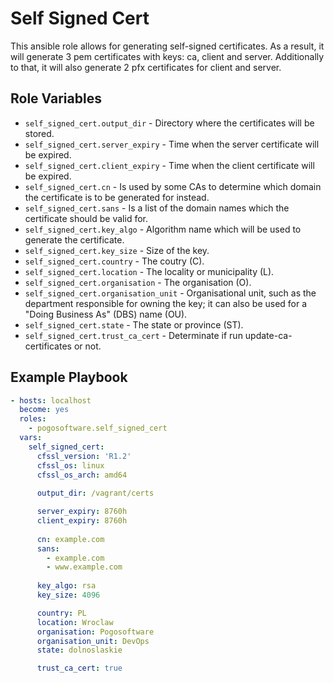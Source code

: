 Self Signed Cert
=========

This ansible role allows for generating self-signed certificates. As a result, it will generate 3 pem certificates with keys: ca, client and server. Additionally to that, it will also generate 2 pfx certificates for client and server.


Role Variables
--------------

* `self_signed_cert.output_dir` - Directory where the certificates will be stored.
* `self_signed_cert.server_expiry` - Time when the server certificate will be expired.
* `self_signed_cert.client_expiry` - Time when the client certificate will be expired.
* `self_signed_cert.cn` - Is used by some CAs to determine which domain the certificate is to be generated for instead.
* `self_signed_cert.sans` - Is a list of the domain names which the certificate should be valid for.
* `self_signed_cert.key_algo` - Algorithm name which will be used to generate the certificate.
* `self_signed_cert.key_size` - Size of the key.
* `self_signed_cert.country` - The coutry (C).
* `self_signed_cert.location` - The locality or municipality (L).
* `self_signed_cert.organisation` - The organisation (O).
* `self_signed_cert.organisation_unit` - Organisational unit, such as the department responsible for owning the key; it can also be used for a "Doing Business As" (DBS) name (OU).
* `self_signed_cert.state` - The state or province (ST).
* `self_signed_cert.trust_ca_cert` - Determinate if run update-ca-certificates or not.

Example Playbook
----------------

```yaml
- hosts: localhost
  become: yes
  roles:
    - pogosoftware.self_signed_cert
  vars:
    self_signed_cert:
      cfssl_version: 'R1.2'
      cfssl_os: linux
      cfssl_os_arch: amd64
        
      output_dir: /vagrant/certs

      server_expiry: 8760h
      client_expiry: 8760h
      
      cn: example.com
      sans:
        - example.com
        - www.example.com
        
      key_algo: rsa
      key_size: 4096

      country: PL
      location: Wroclaw
      organisation: Pogosoftware
      organisation_unit: DevOps
      state: dolnoslaskie

      trust_ca_cert: true
```